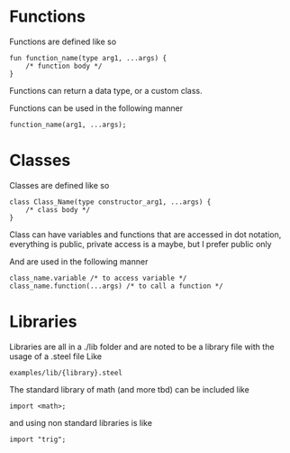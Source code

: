 #  Functions

Functions are defined like so

```
fun function_name(type arg1, ...args) {
    /* function body */
}
```

Functions can return a data type, or a custom class.

Functions can be used in the following manner

```
function_name(arg1, ...args);
```

# Classes

Classes are defined like so

```
class Class_Name(type constructor_arg1, ...args) {
    /* class body */
}
```

Class can have variables and functions that are accessed in dot notation,
everything is public, private access is a maybe, but I prefer public only

And are used in the following manner

```
class_name.variable /* to access variable */
class_name.function(...args) /* to call a function */
```


# Libraries 

Libraries are all in a ./lib folder and are noted to be 
a library file with the usage of a .steel file
Like

```
examples/lib/{library}.steel
```

The standard library of math (and more tbd) can be included 
like 

```
import <math>;
```

and using non standard libraries is like

```
import "trig";
```